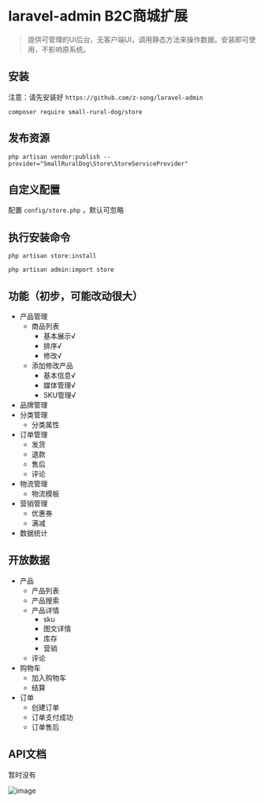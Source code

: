 laravel-admin B2C商城扩展
======



> 提供可管理的UI后台，无客户端UI，调用静态方法来操作数据。安装即可使用，不影响原系统。

## 安装
注意：请先安装好 `https://github.com/z-song/laravel-admin`
```
composer require small-rural-dog/store
```
## 发布资源
```
php artisan vendor:publish --provider="SmallRuralDog\Store\StoreServiceProvider"
```
## 自定义配置

配置 `config/store.php` ，默认可忽略

## 执行安装命令
```
php artisan store:install

php artisan admin:import store
```

## 功能（初步，可能改动很大）

- 产品管理
    - 商品列表
      - 基本展示√
      - 排序√
      - 修改√
    - 添加修改产品
      - 基本信息√
      - 媒体管理√
      - SKU管理√
- 品牌管理
- 分类管理
  - 分类属性
- 订单管理
    - 发货
    - 退款
    - 售后
    - 评论
- 物流管理
    - 物流模板
- 营销管理
    - 优惠券
    - 满减
- 数据统计

## 开放数据

- 产品
   - 产品列表
   - 产品搜索
   - 产品详情
      - sku
      - 图文详情
      - 库存
      - 营销
   - 评论
- 购物车
    - 加入购物车
    - 结算
- 订单
    - 创建订单
    - 订单支付成功
    - 订单售后

## API文档

暂时没有

![image](https://user-images.githubusercontent.com/5151848/53393898-8e9ec600-39d8-11e9-959d-e3c67fd94e90.png)
